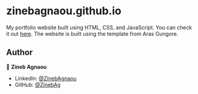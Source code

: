 # zinebagnaou.github.io

My portfolio website built using HTML, CSS, and JavaScript. You can check it out [here](https://zinebag.github.io/Portfolio/). The website is built using the template from Aras Gungore.




## Author

👤 **Zineb Agnaou**

* LinkedIn: [@ZinebAgnaou](https://www.linkedin.com/in/zineb-agnaou/)
* GitHub: [@ZinebAg](https://github.com/ZinebAg)
